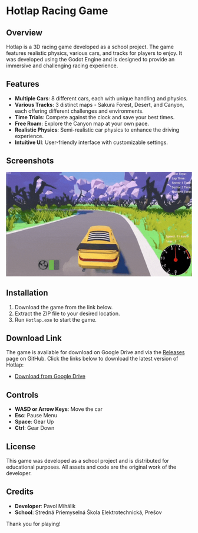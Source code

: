 
# Hotlap Racing Game

## Overview

Hotlap is a 3D racing game developed as a school project. The game features realistic physics, various cars, and tracks for players to enjoy. It was developed using the Godot Engine and is designed to provide an immersive and challenging racing experience.

## Features

- **Multiple Cars**: 8 different cars, each with unique handling and physics.
- **Various Tracks**: 3 distinct maps - Sakura Forest, Desert, and Canyon, each offering different challenges and environments.
- **Time Trials**: Compete against the clock and save your best times.
- **Free Roam**: Explore the Canyon map at your own pace.
- **Realistic Physics**: Semi-realistic car physics to enhance the driving experience.
- **Intuitive UI**: User-friendly interface with customizable settings.

## Screenshots

![Game Screenshot](hotlap.png)

## Installation

1. Download the game from the link below.
2. Extract the ZIP file to your desired location.
3. Run `Hotlap.exe` to start the game.

## Download Link

The game is available for download on Google Drive and via the [Releases](https://github.com/YYYYOINKER/Hotlap/releases/tag/v1.0.0) page on GitHub. Click the links below to download the latest version of Hotlap:

- [Download from Google Drive](https://drive.google.com/drive/folders/1WII1iQwYpoXBmZjtb4LYicSXd1cuu8x6?usp=drive_link)

## Controls

- **WASD or Arrow Keys**: Move the car
- **Esc**: Pause Menu
- **Space**: Gear Up
- **Ctrl**: Gear Down

## License

This game was developed as a school project and is distributed for educational purposes. All assets and code are the original work of the developer.

## Credits

- **Developer**: Pavol Mihálik
- **School**: Stredná Priemyselná Škola Elektrotechnická, Prešov

Thank you for playing!
